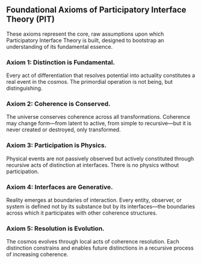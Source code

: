 ## Foundational Axioms of Participatory Interface Theory (PIT)
These axioms represent the core, raw assumptions upon which Participatory Interface Theory is built, designed to bootstrap an understanding of its fundamental essence.

### Axiom 1: Distinction is Fundamental.
Every act of differentiation that resolves potential into actuality constitutes a real event in the cosmos. The primordial operation is not being, but distinguishing.

### Axiom 2: Coherence is Conserved.
The universe conserves coherence across all transformations. Coherence may change form—from latent to active, from simple to recursive—but it is never created or destroyed, only transformed.

### Axiom 3: Participation is Physics.
Physical events are not passively observed but actively constituted through recursive acts of distinction at interfaces. There is no physics without participation.

### Axiom 4: Interfaces are Generative.
Reality emerges at boundaries of interaction. Every entity, observer, or system is defined not by its substance but by its interfaces—the boundaries across which it participates with other coherence structures.

### Axiom 5: Resolution is Evolution.
The cosmos evolves through local acts of coherence resolution. Each distinction constrains and enables future distinctions in a recursive process of increasing coherence.
